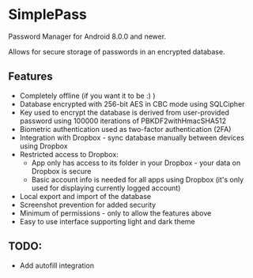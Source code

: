 # SimplePass
Password Manager for Android 8.0.0 and newer.

Allows for secure storage of passwords in an encrypted database.


## Features
- Completely offline (if you want it to be :) )
- Database encrypted with 256-bit AES in CBC mode using SQLCipher
- Key used to encrypt the database is derived from user-provided password using 100000 iterations of PBKDF2withHmacSHA512
- Biometric authentication used as two-factor authentication (2FA)
- Integration with Dropbox - sync database manually between devices using Dropbox
- Restricted access to Dropbox: 
    - App only has access to its folder in your Dropbox - your data on Dropbox is secure
    - Basic account info is needed for all apps using Dropbox (it's only used for displaying currently logged account)
- Local export and import of the database
- Screenshot prevention for added security
- Minimum of permissions - only to allow the features above
- Easy to use interface supporting light and dark theme




## TODO:
- Add autofill integration